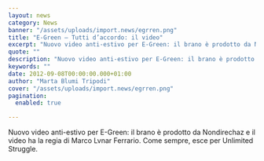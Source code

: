 ```yaml
---
layout: news
category: News
banner: "/assets/uploads/import.news/egrren.png"
title: "E-Green – Tutti d’accordo: il video"
excerpt: "Nuovo video anti-estivo per E-Green: il brano è prodotto da Nondirechaz e il video ha la regia di Marco Lvnar Ferrario. Come sempre, esce per Unlimited Struggle.  "
quote: ""
description: "Nuovo video anti-estivo per E-Green: il brano è prodotto da Nondirechaz e il video ha la regia di Marco Lvnar Ferrario. Come sempre, esce per Unlimited Struggle.  "
keywords: ""
date: 2012-09-08T00:00:00.000+01:00
author: "Marta Blumi Tripodi"
cover: "/assets/uploads/import.news/egrren.png"
pagination:
  enabled: true

---
```


Nuovo video anti-estivo per E-Green: il brano è prodotto da Nondirechaz e il video ha la regia di Marco Lvnar Ferrario. Come sempre, esce per Unlimited Struggle.

  